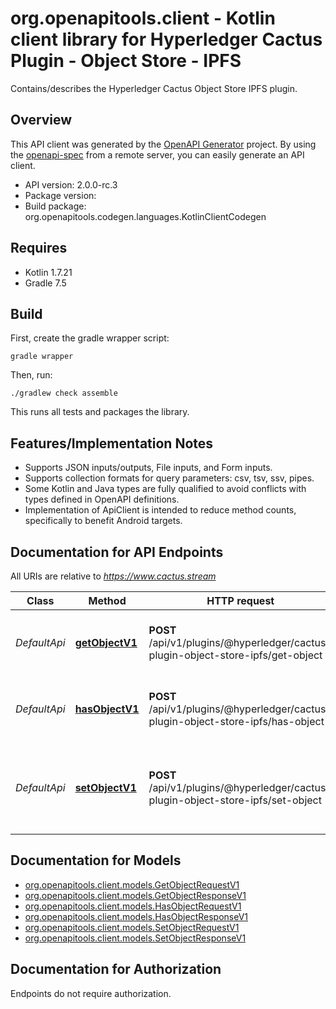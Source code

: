 # org.openapitools.client - Kotlin client library for Hyperledger Cactus Plugin - Object Store - IPFS 

Contains/describes the Hyperledger Cactus Object Store IPFS plugin.

## Overview
This API client was generated by the [OpenAPI Generator](https://openapi-generator.tech) project.  By using the [openapi-spec](https://github.com/OAI/OpenAPI-Specification) from a remote server, you can easily generate an API client.

- API version: 2.0.0-rc.3
- Package version: 
- Build package: org.openapitools.codegen.languages.KotlinClientCodegen

## Requires

* Kotlin 1.7.21
* Gradle 7.5

## Build

First, create the gradle wrapper script:

```
gradle wrapper
```

Then, run:

```
./gradlew check assemble
```

This runs all tests and packages the library.

## Features/Implementation Notes

* Supports JSON inputs/outputs, File inputs, and Form inputs.
* Supports collection formats for query parameters: csv, tsv, ssv, pipes.
* Some Kotlin and Java types are fully qualified to avoid conflicts with types defined in OpenAPI definitions.
* Implementation of ApiClient is intended to reduce method counts, specifically to benefit Android targets.

<a id="documentation-for-api-endpoints"></a>
## Documentation for API Endpoints

All URIs are relative to *https://www.cactus.stream*

Class | Method | HTTP request | Description
------------ | ------------- | ------------- | -------------
*DefaultApi* | [**getObjectV1**](docs/DefaultApi.md#getobjectv1) | **POST** /api/v1/plugins/@hyperledger/cactus-plugin-object-store-ipfs/get-object | Retrieves an object from the object store.
*DefaultApi* | [**hasObjectV1**](docs/DefaultApi.md#hasobjectv1) | **POST** /api/v1/plugins/@hyperledger/cactus-plugin-object-store-ipfs/has-object | Checks the presence of an object in the object store.
*DefaultApi* | [**setObjectV1**](docs/DefaultApi.md#setobjectv1) | **POST** /api/v1/plugins/@hyperledger/cactus-plugin-object-store-ipfs/set-object | Sets an object in the object store under the specified key.


<a id="documentation-for-models"></a>
## Documentation for Models

 - [org.openapitools.client.models.GetObjectRequestV1](docs/GetObjectRequestV1.md)
 - [org.openapitools.client.models.GetObjectResponseV1](docs/GetObjectResponseV1.md)
 - [org.openapitools.client.models.HasObjectRequestV1](docs/HasObjectRequestV1.md)
 - [org.openapitools.client.models.HasObjectResponseV1](docs/HasObjectResponseV1.md)
 - [org.openapitools.client.models.SetObjectRequestV1](docs/SetObjectRequestV1.md)
 - [org.openapitools.client.models.SetObjectResponseV1](docs/SetObjectResponseV1.md)


<a id="documentation-for-authorization"></a>
## Documentation for Authorization

Endpoints do not require authorization.

